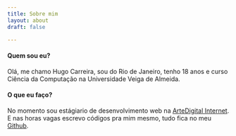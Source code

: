 ```yaml
---
title: Sobre mim
layout: about
draft: false

---
```

#### Quem sou eu?
Olá, me chamo Hugo Carreira, sou do Rio de Janeiro, tenho 18 anos e curso Ciência da Computação na Universidade Veiga de Almeida.

#### O que eu faço?
No momento sou estágiario de desenvolvimento web na [ArteDigital Internet](http://www.artedigitalinternet.com.br). E nas horas vagas escrevo códigos pra mim mesmo, tudo fica no meu [Github](http://github.com/hugocarreira).